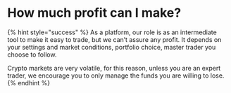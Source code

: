 # How much profit can I make?

{% hint style="success" %}
As a platform, our role is as an intermediate tool to make it easy to trade, but we can’t assure any profit. It depends on your settings and market conditions, portfolio choice, master trader you choose to follow.

&#x20; Crypto markets are very volatile, for this reason, unless you are an expert trader, we encourage you to only manage the funds you are willing to lose.
{% endhint %}

